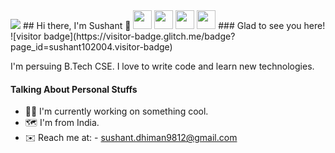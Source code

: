 <img src="https://raw.githubusercontent.com/sushant102004/sushant102004/main/header.png"/>
## Hi there, I'm Sushant 👋
<a href="https://instagram.com/sushant102004"><img width="30px" src="https://camo.githubusercontent.com/c9dacf0f25a1489fdbc6c0d2b41cda58b77fa210a13a886d6f99e027adfbd358/68747470733a2f2f6564656e742e6769746875622e696f2f537570657254696e7949636f6e732f696d616765732f7376672f696e7374616772616d2e737667" /></a>
<a href="https://www.linkedin.com/in/sushant-dhiman-4953761b3/?lipi=urn%3Ali%3Apage%3Ad_flagship3_feed%3Bfwgl2XEiRSCkKndLRRql3g%3D%3D"><img width="30px" src="https://camo.githubusercontent.com/c8a9c5b414cd812ad6a97a46c29af67239ddaeae08c41724ff7d945fb4c047e5/68747470733a2f2f6564656e742e6769746875622e696f2f537570657254696e7949636f6e732f696d616765732f7376672f6c696e6b6564696e2e737667" /></a>
<a href="mailto:sushant.dhiman9812@gmail.com"><img width="30px" src="https://camo.githubusercontent.com/4a3dd8d10a27c272fd04b2ce8ed1a130606f95ea6a76b5e19ce8b642faa18c27/68747470733a2f2f6564656e742e6769746875622e696f2f537570657254696e7949636f6e732f696d616765732f7376672f676d61696c2e737667" /></a>
<a href="https://t.me/sushant102004"><img width="30px" src="https://camo.githubusercontent.com/f4b401dd7cd9b7840fd31acafd49e151a80e4c9600bf219934461b96dd98e013/68747470733a2f2f6564656e742e6769746875622e696f2f537570657254696e7949636f6e732f696d616765732f7376672f74656c656772616d2e737667" /></a> 
### Glad to see you here! ![visitor badge](https://visitor-badge.glitch.me/badge?page_id=sushant102004.visitor-badge)

I'm persuing B.Tech CSE. I love to write code and learn new technologies.

#### Talking About Personal Stuffs
<ul>
  <li>🧑‍💻 I'm currently working on something cool.</li>
  <li>🗺️ I'm from India.</li>
  <li>✉️ Reach me at: - <a href="mailto:sushant.dhiman9812@gmail.com">sushant.dhiman9812@gmail.com</a></li>
 </ul>
 
